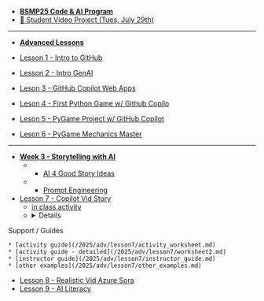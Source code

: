 * [**BSMP25 Code & AI Program**](/2025/README.md)
* [🚀 Student Video Project (Tues, July 29th)](/2025/program/final_projects.md)

-----
* [**Advanced Lessons**](/2025/adv/lesson_summary.md)

* [Lesson 1 - Intro to GitHub](/2025/adv/lesson1/lesson1.md)
* [Lesson 2 - Intro GenAI](/2025/adv/lesson2/lesson2.md)
* [Leson 3 - GitHub Copilot Web Apps](/2025/adv/lesson3/lesson3.md)
* [Leson 4 - ​​First Python Game w/ Github Copilo](/2025/adv/lesson4/lesson4.md)
* [Leson 5 - PyGame Project w/ GitHub Copilot](/2025/adv/lesson5/lesson5.md)
* [Leson 6 - PyGame Mechanics Master](/2025/adv/lesson6/lesson6.md) 
---
* [**Week 3 - Storytelling with AI**](/2025/adv/storytelling_with_ai/week3_storytelling_with_ai.md)
  * * [AI 4 Good Story Ideas](/2025/adv/storytelling_with_ai/AI4Good_story_ideas.md)
  * * [Prompt Engineering](/2025/adv/storytelling_with_ai/prompt_engineering_guide.md)
* [Lesson 7 - Copilot Vid Story](/2025/adv/lesson7/lesson7.md)
  * [in class activity](/2025/adv/lesson7/demo_inclass_dogs.md)
  * <details>
<summary>Support / Guides</summary>

    * [activity guide](/2025/adv/lesson7/activity_worksheet.md)
    * [activity guide - detailed](/2025/adv/lesson7/worksheet2.md)
    * [instructor guide](/2025/adv/lesson7/instructor_guide.md)
    * [other examples](/2025/adv/lesson7/other_examples.md)
  </details>


* [Lesson 8 - Realistic Vid Azure Sora](/2025/adv/lesson8/lesson8.md)
* [Lesson 9 - AI Literacy](/2025/adv/lesson9/lesson9.md)
  
<!--
---  
* [**Week 3 - Storytelling with AI**](/dev25/storytelling_with_ai/week3_storytelling_with_ai.md)
  * * [AI 4 Good Story Ideas](/dev25/storytelling_with_ai/AI4Good_story_ideas.md)
  * * [Prompt Engineering](/dev25/storytelling_with_ai/prompt_engineering_guide.md)
* [Lesson 7 - Copilot Vid Story](/dev25/lesson7/prod/lesson7.md)
  * [in class activity](/dev25/lesson7/prod/demo_inclass_dogs.md)
  * <details>
<summary>Support / Guides</summary>

    * [activity guide](/dev25/lesson7/prod/activity_worksheet.md)
    * [activity guide - detailed](/dev25/lesson7/prod/worksheet2.md)
    * [instructor guide](/dev25/lesson7/prod/instructor_guide.md)
    * [other examples](/dev25/lesson7/prod/other_examples.md)
  </details>


* [**Lesson 8 - Realistic Vid Azure Sora**](/2025/adv/lesson8/lesson8.md)
* * [In Class 1 - Explore Azure/Sora](/dev25/lesson8/prod/sora_prompts.md)
* * [In Class 2 - Chill Dogs story](/dev25/lesson8/prod/sora_dogs_demo.md)
* * [Activity Worksheet](/dev25/lesson8/prod/demo.md)
* [Lesson 9 - AI Literacy](/2025/adv/lesson9/lesson9.md)
* * [Activity 3. Ethics Roleplay](/2025/adv/lesson9/activity3.md)
-->

<!--
* [Template](/2025/adv/template.md)
-->


<!--
---  
* [**Storytelling with AI**](/dev25/storytelling_with_ai/week3_storytelling_with_ai.md)
  * * [AI 4 Good Story Ideas](/dev25/storytelling_with_ai/AI4Good_story_ideas.md)
  * * [Prompt Engineering](/dev25/storytelling_with_ai/prompt_engineering_guide.md)
* [Lesson 7 - Copilot Vid Story](/dev25/lesson7/prod/lesson7.md)
  * [in class activity](/dev25/lesson7/prod/demo_inclass_dogs.md)
  * <details>
<summary>Support / Guides</summary>

    * [activity guide](/dev25/lesson7/prod/activity_worksheet.md)
    * [activity guide - detailed](/dev25/lesson7/prod/worksheet2.md)
    * [instructor guide](/dev25/lesson7/prod/instructor_guide.md)
    * [other examples](/dev25/lesson7/prod/other_examples.md)
  </details>

---
* [Lesson 8 - Realistic Vid Azure Sora](/dev25/lesson8/prod/lesson8.md)
* * [In Class 1 - Explore Azure/Sora](/dev25/lesson8/prod/sora_prompts.md)
* * [In Class 2 - Chill Dogs story](/dev25/lesson8/prod/sora_dogs_demo.md)
* * [Activity Worksheet](/dev25/lesson8/prod/demo.md)
---
* [Lesson 9 - AI Literacy](/dev25/lesson9/prod/lesson9.md)
* * [Activity 3. Ethics Roleplay](/dev25/lesson9/prod/activity3.md)
-->



<!--
-----------
* [Course Lesson Overviews](/dev25/lesson_summary.md)
* [🚀 Student Video Project (last Tues of Chapter BSMP)](/dev25/program2025/final_projects.md)  

---  
* [Lesson 7 - Copilot Vid Story](/dev25/lesson7/prod/lesson7.md)
  * [in class activity](/dev25/lesson7/prod/demo_inclass_dogs.md)
  * <details>
<summary>Support / Guides</summary>

    * [activity guide](/dev25/lesson7/prod/activity_worksheet.md)
    * [activity guide - detailed](/dev25/lesson7/prod/worksheet2.md)
    * [instructor guide](/dev25/lesson7/prod/instructor_guide.md)
    * [other examples](/dev25/lesson7/prod/other_examples.md)
  </details>

---
* [Lesson 8 - Realistic Vid Azure Sora](/dev25/lesson8/prod/lesson8.md)
* * [In Class 1 - Explore Azure/Sora](/dev25/lesson8/prod/sora_prompts.md)
* * [In Class 2 - Chill Dogs story](/dev25/lesson8/prod/sora_dogs_demo.md)
* * [Activity Worksheet](/dev25/lesson8/prod/demo.md)
---
* [Lesson 9 - AI Literacy](/dev25/lesson9/prod/lesson9.md)
* * [Activity 3. Ethics Roleplay](/dev25/lesson9/prod/activity3.md)


--------
* [**Storytelling with AI**](/dev25/storytelling_with_ai/week3_storytelling_with_ai.md)
  * * [AI 4 Good Story Ideas](/dev25/storytelling_with_ai/AI4Good_story_ideas.md)
  * * [Prompt Engineering](/dev25/storytelling_with_ai/prompt_engineering_guide.md)
---  
* [Lesson 7](/dev25/lesson7/lesson7.md)
  * [demo](/dev25/lesson7/demo_inclass_dogs.md)
  * [activity guide](/dev25/lesson7/activity_worksheet.md)
---
* [Lesson 8](/dev25/lesson8/lesson8.md)
* * [example prompts](/dev25/lesson8/example_prompts.md)
---
* [Lesson 9 - AI Literacy](/dev25/lesson9/prod/lesson9.md)
* * [Activity 3. Ethics Roleplay](/dev25/lesson9/prod/activity3.md)


===
* * *prod*
* * * [In Class Lesson](/dev25/lesson9/prod/lesson9.md)
===
* * *dev*
* * * [Lesson 9](/dev25/lesson9/dev/lesson9.md)
* * * [Activity](/dev25/lesson9/dev/activity.md)
* * * [Instructors Guide](/dev25/lesson9/dev/instructor_guide.md)
===
* * *activities*
* * * [activity 1](/dev25/lesson9/dev/activity1.md)
* * * [activity 2](/dev25/lesson9/dev/activity2.md)
* * * [activity 3](/dev25/lesson9/dev/activity3.md)

* * *archive*
* * * [lesson9](/dev25/lesson9/archive/lesson9.md)
* * * [dev1](/dev25/lesson9/archive/dev.md)
* * * [dev2](/dev25/lesson9/archive/dev2.md)
* * * [dev3](/dev25/lesson9/archive/dev3.md)
* * * [dev4](/dev25/lesson9/archive/dev4.md)
* * * [dev5](/dev25/lesson9/archive/dev5.md)
* * * [template](/dev25/lesson9/archive/template.md)

* [Lesson 7](/dev25/lesson7/lesson7.md)
  * [demo - chill](/dev25/lesson7/demo_inclass_dogs.md)
    * [dev - demo - chill dogs](/dev25/lesson7/demo_activity_dogs.md)
  * [activity guide](/dev25/lesson7/activity_worksheet.md)
  * [activity guide - v2](/dev25/lesson7/worksheet2.md)

-->


<!--
* **Storytelling with AI**
  * [AI 4 Good Story Ideas](/dev25/storytelling_with_ai/AI4Good_story_ideas.md)
  * [Prompt Engineering](/dev25/storytelling_with_ai/prompt_engineering_guide.md)
* [Lesson 7](/dev25/lesson7/lesson7.md)
  * [demo - chill](/dev25/lesson7/demo_inclass_dogs.md)
    * [dev - demo - chill dogs](/dev25/lesson7/demo_activity_dogs.md)
  * [activity guide](/dev25/lesson7/activity_worksheet.md)
  * [activity guide - v2](/dev25/lesson7/worksheet2.md)



----
* **🔥Student Video Project Requirements and Presentation**
  * [Lesson 8 - Final Project Prep](/lessons/student_video_project/README_early.md)
  * [Lesson 9 - Student Video Project Presentation](/lessons/student_video_project/final_projects.md)


-----

* [Course Lesson Overviews](/dev25/lesson_summary.md)
* [🚀 Student Video Project (last Tues of Chapter BSMP)](/lessons/student_video_project/final_projects.md)  

* [Lesson 1](/lessons/lesson1/lesson1.md)

* [Lesson 2](/lessons/lesson2/lesson2.md)
* [Lesson 3](/lessons/lesson3/lesson3.md)
* [Streamlit Games](lessons/lesson3/streamlitgames.md)
* [lesson 4](/lessons/lesson4/lesson4.md)
-->

<!--* [Lesson 4](/lessons/lesson4/lesson4_early.md)
  * [lesson 4](/lessons/lesson4/lesson4.md)
* [Lesson 5](/lessons/lesson5/lesson5_early.md) -->
<!--  * [⚠️ lesson 5 - in class](lessons/lesson5/lesson5.md) -->
<!--
* [Lesson 6](/lessons/lesson6/lesson6_early.md)
* [Lesson 7](/lessons/lesson7/lesson7_early.md)
* **🔥Student Video Project Requirements and Presentation**
  * [Lesson 8 - Final Project Prep](/lessons/student_video_project/README_early.md)
  * [Lesson 9 - Student Video Project Presentation](/lessons/student_video_project/final_projects.md)
-->